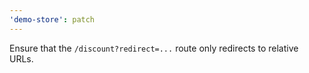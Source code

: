 ```yaml
---
'demo-store': patch
---
```


Ensure that the `/discount?redirect=...` route only redirects to relative URLs.
